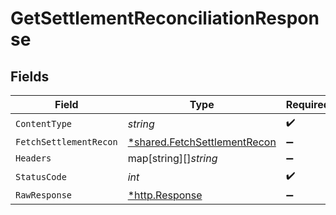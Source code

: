 # GetSettlementReconciliationResponse


## Fields

| Field                                                                       | Type                                                                        | Required                                                                    | Description                                                                 |
| --------------------------------------------------------------------------- | --------------------------------------------------------------------------- | --------------------------------------------------------------------------- | --------------------------------------------------------------------------- |
| `ContentType`                                                               | *string*                                                                    | :heavy_check_mark:                                                          | N/A                                                                         |
| `FetchSettlementRecon`                                                      | [*shared.FetchSettlementRecon](../../models/shared/fetchsettlementrecon.md) | :heavy_minus_sign:                                                          | OK                                                                          |
| `Headers`                                                                   | map[string][]*string*                                                       | :heavy_minus_sign:                                                          | N/A                                                                         |
| `StatusCode`                                                                | *int*                                                                       | :heavy_check_mark:                                                          | N/A                                                                         |
| `RawResponse`                                                               | [*http.Response](https://pkg.go.dev/net/http#Response)                      | :heavy_minus_sign:                                                          | N/A                                                                         |
